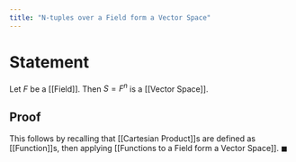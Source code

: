```yaml
---
title: "N-tuples over a Field form a Vector Space"
---
```


# Statement
Let $F$ be a [[Field]]. Then $S = F^{n}$ is a [[Vector Space]].

## Proof
This follows by recalling that [[Cartesian Product]]s are defined as [[Function]]s, then applying [[Functions to a Field form a Vector Space]]. $\blacksquare$